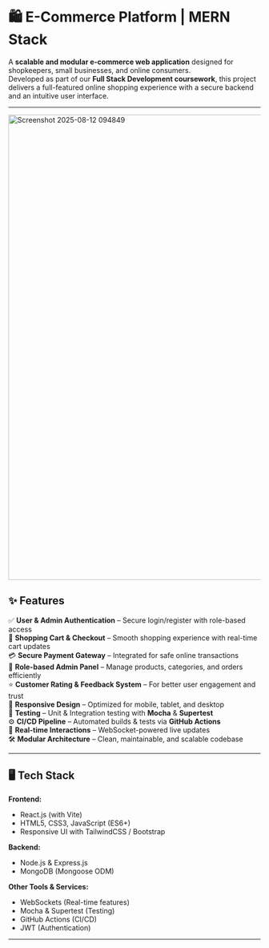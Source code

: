 # 🛍️ E-Commerce Platform | MERN Stack

A **scalable and modular e-commerce web application** designed for shopkeepers, small businesses, and online consumers.  
Developed as part of our **Full Stack Development coursework**, this project delivers a full-featured online shopping experience with a secure backend and an intuitive user interface.

---
<img width="1896" height="929" alt="Screenshot 2025-08-12 094849" src="https://github.com/user-attachments/assets/9c8d37db-86d7-4664-8476-15036f46421f" />

## ✨ Features

✅ **User & Admin Authentication** – Secure login/register with role-based access  
🛒 **Shopping Cart & Checkout** – Smooth shopping experience with real-time cart updates  
💳 **Secure Payment Gateway** – Integrated for safe online transactions  
🔐 **Role-based Admin Panel** – Manage products, categories, and orders efficiently  
⭐ **Customer Rating & Feedback System** – For better user engagement and trust  
📱 **Responsive Design** – Optimized for mobile, tablet, and desktop  
🧪 **Testing** – Unit & Integration testing with **Mocha** & **Supertest**  
⚙️ **CI/CD Pipeline** – Automated builds & tests via **GitHub Actions**  
🔄 **Real-time Interactions** – WebSocket-powered live updates  
🛠 **Modular Architecture** – Clean, maintainable, and scalable codebase  

---

## 🖥️ Tech Stack

**Frontend:**  
- React.js (with Vite)  
- HTML5, CSS3, JavaScript (ES6+)  
- Responsive UI with TailwindCSS / Bootstrap  

**Backend:**  
- Node.js & Express.js  
- MongoDB (Mongoose ODM)  

**Other Tools & Services:**  
- WebSockets (Real-time features)  
- Mocha & Supertest (Testing)  
- GitHub Actions (CI/CD)  
- JWT (Authentication)  

---
